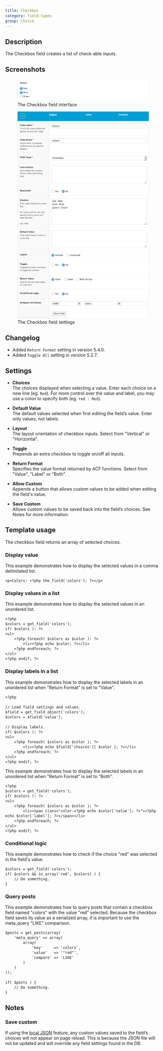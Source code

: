 ```yaml
---
title: Checkbox
category: field-types
group: Choice
---
```


## Description
The Checkbox field creates a list of check-able inputs.

## Screenshots
<div class="gallery">
	<figure>
		<a href="https://raw.githubusercontent.com/AdvancedCustomFields/docs/master/assets/acf-checkbox-field-interface.png">
			<img src="https://raw.githubusercontent.com/AdvancedCustomFields/docs/master/assets/acf-checkbox-field-interface.png" alt="A Checkbox field with a list of options that allows you to check off one or multiple choices" />
		</a>
		<figcaption>The Checkbox field interface</figcaption>
	</figure>
	<figure>
		<a href="https://raw.githubusercontent.com/AdvancedCustomFields/docs/master/assets/acf-checkbox-field-settings.png">
			<img src="https://raw.githubusercontent.com/AdvancedCustomFields/docs/master/assets/acf-checkbox-field-settings.png" alt="List of checkbox field settings shown when setting up a Checkbox field" />
		</a>
		<figcaption>The Checkbox field settings</figcaption>
	</figure>
</div>

## Changelog
- Added `Return Format` setting in version 5.4.0.
- Added `Toggle All` setting in version 5.2.7.

## Settings
- **Choices**  
  The choices displayed when selecting a value. Enter each choice on a new line (eg. `Red`). For more control over the value and label, you may use a colon to specify both (eg. `red : Red`).
  
- **Default Value**  
  The default values selected when first editing the field’s value. Enter only values, not labels.
  
- **Layout**  
  The layout orientation of checkbox inputs. Select from "Vertical" or "Horizontal".
  
- **Toggle**  
  Prepends an extra checkbox to toggle on/off all inputs.
  
- **Return Format**  
  Specifies the value format returned by ACF functions. Select from "Value", "Label" or "Both".
  
- **Allow Custom**  
  Appends a button that allows custom values to be added when editing the field's value.
  
- **Save Custom**  
  Allows custom values to be saved back into the field’s choices. See Notes for more information.

## Template usage  
The checkbox field returns an array of selected choices.

### Display value
This example demonstrates how to display the selected values in a comma delimitated list.
```
<p>Colors: <?php the_field('colors'); ?></p>
```

### Display values in a list
This example demonstrates how to display the selected values in an unordered list.
```
<?php
$colors = get_field('colors');
if( $colors ): ?>
<ul>
	<?php foreach( $colors as $color ): ?>
		<li><?php echo $color; ?></li>
	<?php endforeach; ?>
</ul>
<?php endif; ?>
```

### Display labels in a list
This example demonstrates how to display the selected labels in an unordered list when "Return Format" is set to "Value".
```
<?php

// Load field settings and values.
$field = get_field_object('colors');
$colors = $field['value'];

// Display labels.
if( $colors ): ?>
<ul>
	<?php foreach( $colors as $color ): ?>
		<li><?php echo $field['choices'][ $color ]; ?></li>
	<?php endforeach; ?>
</ul>
<?php endif; ?>
```

This example demonstrates how to display the selected labels in an unordered list when "Return Format" is set to "Both".
```
<?php
$colors = get_field('colors');
if( $colors ): ?>
<ul>
	<?php foreach( $colors as $color ): ?>
		<li><span class="color-<?php echo $color['value']; ?>"><?php echo $color['label']; ?></span></li>
	<?php endforeach; ?>
</ul>
<?php endif; ?>
```

### Conditional logic
This example demonstrates how to check if the choice "red" was selected in the field's value.
```
$colors = get_field('colors');
if( $colors && in_array('red', $colors) ) {
	// Do something.
}
```

### Query posts
This example demonstrates how to query posts that contain a checkbox field named "colors" with the value "red" selected. Because the checkbox field saves its value as a serialized array, it is important to use the meta_query "LIKE" comparison.

```
$posts = get_posts(array(
    'meta_query' => array(
        array(
            'key'     => 'colors',
            'value'   => '"red"',
            'compare' => 'LIKE'
        )
    )
));

if( $posts ) {
    // Do something.
}
```

## Notes

### Save custom
If using the [local JSON](https://www.advancedcustomfields.com/resources/local-json/) feature, any custom values saved to the field’s choices will not appear on page reload. This is because the JSON file will not be updated and will override any field settings found in the DB.
